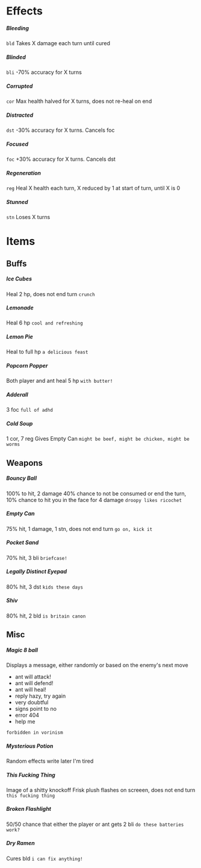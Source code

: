 # Effects

##### Bleeding

`bld`
Takes X damage each turn until cured

##### Blinded

`bli`
-70% accuracy for X turns

##### Corrupted

`cor`
Max health halved for X turns, does not re-heal on end

##### Distracted

`dst`
-30% accuracy for X turns. Cancels foc

##### Focused

`foc`
+30% accuracy for X turns. Cancels dst

##### Regeneration

`reg`
Heal X health each turn, X reduced by 1 at start of turn, until X is 0

##### Stunned

`stn`
Loses X turns



# Items

## Buffs

##### Ice Cubes

Heal 2 hp, does not end turn
`crunch`

##### Lemonade

Heal 6 hp
`cool and refreshing`

##### Lemon Pie

Heal to full hp
`a delicious feast`

##### Popcorn Popper

Both player and ant heal 5 hp
`with butter!`

##### Adderall

3 foc
`full of adhd`

##### Cold Soup

1 cor, 7 reg
Gives Empty Can
`might be beef, might be chicken, might be worms`


## Weapons

##### Bouncy Ball

100% to hit, 2 damage
40% chance to not be consumed or end the turn, 10% chance to hit you in the face for 4 damage
`droopy likes ricochet`

##### Empty Can

75% hit, 1 damage, 1 stn, does not end turn
`go on, kick it`

##### Pocket Sand

70% hit, 3 bli
`briefcase!`

##### Legally Distinct Eyepad

80% hit, 3 dst
`kids these days`

##### Shiv

80% hit, 2 bld
`is britain canon`


## Misc

##### Magic 8 ball

Displays a message, either randomly or based on the enemy's next move
* ant will attack!
* ant will defend!
* ant will heal!
* reply hazy, try again
* very doubtful
* signs point to no
* error 404
* help me

`forbidden in vorinism`

##### Mysterious Potion

Random effects write later I'm tired

##### This Fucking Thing

Image of a shitty knockoff Frisk plush flashes on screeen, does not end turn
`this fucking thing`

##### Broken Flashlight

50/50 chance that either the player or ant gets 2 bli
`do these batteries work?`

##### Dry Ramen

Cures bld
`i can fix anything!`
